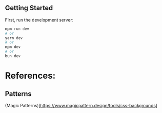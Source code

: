 ## Getting Started

First, run the development server:

```bash
npm run dev
# or
yarn dev
# or
npm dev
# or
bun dev
```

# References:

## Patterns

(Magic Patterns)[https://www.magicpattern.design/tools/css-backgrounds]
